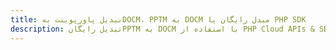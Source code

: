 ---title: تبدیل پاورپوینت بهDOCM، PPTM به DOCM مبدل رایگان یا PHP SDKdescription: تبدیل رایگانPPTM به DOCM با استفاده از PHP Cloud APIs & SDK. همچنین اسناد Microsoft PowerPoint را در Cloud ایجاد، ویرایش و رندر کنید.---